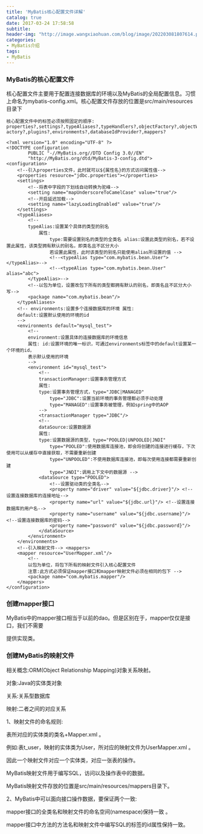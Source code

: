 ```yaml
---
title: 'MyBatis核心配置文件详解'
catalog: true
date: 2017-03-24 17:58:58
subtitle:
header-img: "http://image.wangxiaohuan.com/blog/image/202203081807614.png"
categories:
- MyBatis介绍
tags:
- MyBatis
---
```


### MyBatis的核心配置文件



核心配置文件主要用于配置连接数据库的环境以及MyBatis的全局配置信息。习惯上命名为mybatis-config.xml。核心配置文件存放的位置是src/main/resources目录下

```
核心配置文件中的标签必须按照固定的顺序:
properties?,settings?,typeAliases?,typeHandlers?,objectFactory?,objectWrapperFactory?,reflectorF actory?,plugins?,environments?,databaseIdProvider?,mappers?
```

```
<?xml version="1.0" encoding="UTF-8" ?>
<!DOCTYPE configuration
        PUBLIC "-//MyBatis.org//DTD Config 3.0//EN"
        "http://MyBatis.org/dtd/MyBatis-3-config.dtd">
<configuration>
    <!--引入properties文件，此时就可以${属性名}的方式访问属性值-->
    <properties resource="jdbc.properties"></properties>
    <settings>
        <!--将表中字段的下划线自动转换为驼峰-->
        <setting name="mapUnderscoreToCamelCase" value="true"/>
        <!--开启延迟加载-->
        <setting name="lazyLoadingEnabled" value="true"/>
    </settings>
    <typeAliases>
        <!--
        typeAlias:设置某个具体的类型的别名
            属性:
                type:需要设置别名的类型的全类名 alias:设置此类型的别名，若不设置此属性，该类型拥有默认的别名，即类名且不区分大小
                若设置此属性，此时该类型的别名只能使用alias所设置的值 -->
                <!--<typeAlias type="com.mybatis.bean.User"></typeAlias>-->
                <!--<typeAlias type="com.mybatis.bean.User" alias="abc">
        </typeAlias>-->
        <!--以包为单位，设置改包下所有的类型都拥有默认的别名，即类名且不区分大小写-->
        <package name="com.mybatis.bean"/>
    </typeAliases>
    <!-- environments:设置多个连接数据库的环境 属性:
    default:设置默认使用的环境的id
    -->
    <environments default="mysql_test">
        <!--
        environment:设置具体的连接数据库的环境信息
        属性: id:设置环境的唯一标识，可通过environments标签中的default设置某一个环境的id，
        表示默认使用的环境
        -->
        <environment id="mysql_test">
            <!--
            transactionManager:设置事务管理方式
            属性:
            type:设置事务管理方式，type="JDBC|MANAGED" 
                type="JDBC":设置当前环境的事务管理都必须手动处理 
                type="MANAGED":设置事务被管理，例如spring中的AOP
            -->
            <transactionManager type="JDBC"/>
            <!--
            dataSource:设置数据源
            属性:
            type:设置数据源的类型，type="POOLED|UNPOOLED|JNDI"
                type="POOLED":使用数据库连接池，即会将创建的连接进行缓存，下次使用可以从缓存中直接获取，不需要重新创建
                type="UNPOOLED":不使用数据库连接池，即每次使用连接都需要重新创建
                type="JNDI":调用上下文中的数据源 -->
            <dataSource type="POOLED">
                <!--设置驱动类的全类名-->
                <property name="driver" value="${jdbc.driver}"/> <!--设置连接数据库的连接地址-->
                <property name="url" value="${jdbc.url}"/> <!--设置连接数据库的用户名-->
                <property name="username" value="${jdbc.username}"/> <!--设置连接数据库的密码-->
                <property name="password" value="${jdbc.password}"/>
            </dataSource>
        </environment>
    </environments>
    <!--引入映射文件--> <mappers>
    <mapper resource="UserMapper.xml"/>
        <!--
        以包为单位，将包下所有的映射文件引入核心配置文件
        注意:此方式必须保证mapper接口和mapper映射文件必须在相同的包下 -->
        <package name="com.mybatis.mapper"/>
    </mappers>
</configuration>
```



### 创建mapper接口



MyBatis中的mapper接口相当于以前的dao。但是区别在于，mapper仅仅是接口，我们不需要

提供实现类。



### 创建MyBatis的映射文件

相关概念:ORM(Object Relationship Mapping)对象关系映射。

对象:Java的实体类对象 

关系:关系型数据库 

映射:二者之间的对应关系

1、映射文件的命名规则:

 表所对应的实体类的类名+Mapper.xml 。

例如:表t_user，映射的实体类为User，所对应的映射文件为UserMapper.xml 。

因此一个映射文件对应一个实体类，对应一张表的操作。

 MyBatis映射文件用于编写SQL，访问以及操作表中的数据。

 MyBatis映射文件存放的位置是src/main/resources/mappers目录下。

 2、MyBatis中可以面向接口操作数据，要保证两个一致: 

mapper接口的全类名和映射文件的命名空间(namespace)保持一致 。

mapper接口中方法的方法名和映射文件中编写SQL的标签的id属性保持一致。
